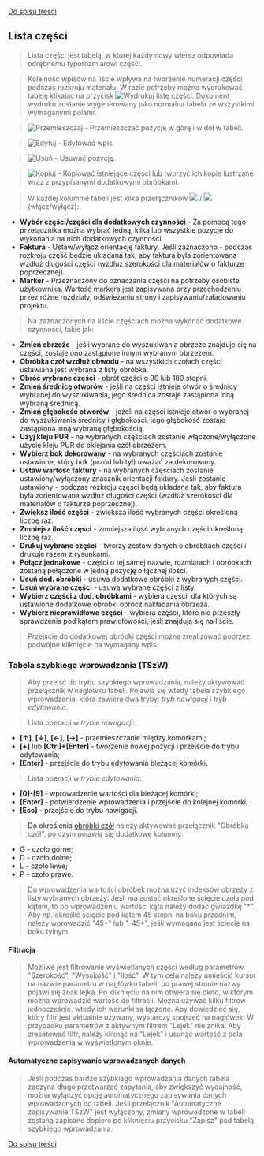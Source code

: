 [Do spisu treści](/service/doc/?cid=dsp)
## Lista części

>Lista części jest tabelą, w której każdy nowy wiersz odpowiada odrębnemu typorozmiarowi części.

>Kolejność wpisów na liście wpływa na tworzenie numeracji części podczas rozkroju materiału.
W razie potrzeby można wydrukować tabelę klikając na przycisk
![Wydrukuj listę części](/service/doc/img/button-print.png).
Dokument wydruku zostanie wygenerowany jako normalna tabela ze wszystkimi wymaganymi polami.

>![Przemieszczaj](/service/doc/img/button-move.png) - Przemieszczać pozycję w górę i w dół w tabeli.

>![Edytuj](/service/doc/img/button-edit.png) - Edytować wpis.

>![Usuń](/service/doc/img/button-delete.png) - Usuwać pozycję.

>![Kopiuj](/service/doc/img/button-copy.png) - Kopiować istniejące części lub tworzyć ich kopie lustrzane wraz z przypisanymi dodatkowymi obróbkami.

>W każdej kolumnie tabeli jest kilka przełączników ![](/service/doc/img/button-checkbox-off.png) / ![](/service/doc/img/button-checkbox-on.png) (włącz/wyłącz):
>
- **Wybór części/części dla dodatkowych czynności** - Za pomocą tego przełącznika można wybrać jedną, kilka lub wszystkie pozycje do wykonania na nich dodatkowych czynności.
- **Faktura** - Ustaw/wyłącz orientację faktury. Jeśli zaznaczono - podczas rozkroju część będzie układana tak, aby faktura była zorientowana wzdłuż długości części (wzdłuż szerokości dla materiałów o fakturze poprzecznej).
- **Marker** - Przeznaczony do oznaczania części na potrzeby osobiste użytkownika. Wartość markera jest zapisywana przy przechodzeniu przez różne rozdziały, odświeżaniu strony i zapisywaniu/załadowaniu projektu.

>Na zaznaczonych na liście częściach można wykonać dodatkowe czynności, takie jak:
>
- **Zmień obrzeże** - jeśli wybrane do wyszukiwania obrzeże znajduje się na części, zostaje ono zastąpione innym wybranym obrzeżem.
- **Obróbka czół wzdłuż obwodu** - na wszystkich czołach części ustawiana jest wybrana z listy obróbka.
- **Obróć wybrane części** - obrót części o 90 lub 180 stopni.
- **Zmień średnicę otworów** - jeśli na części istnieje otwór o średnicy wybranej do wyszukiwania, jego średnica zostaje zastąpiona inną wybraną średnicą.
- **Zmień głębokość otworów** - jeżeli na części istnieje otwór o wybranej do wyszukiwania średnicy i głębokości, jego głębokość zostaje zastąpiona inną wybraną głębokością.
- **Użyj kleju PUR** - na wybranych częściach zostanie włączone/wyłączone użycie kleju PUR do oklejania czół obrzeżem.
- **Wybierz bok dekorowany** - na wybranych częściach zostanie ustawione, który bok (przód lub tył) uważać za dekorowany.
- **Ustaw wartość faktury** - na wybranych częściach zostanie ustawiony/wyłączony znacznik orientacji faktury. Jeśli zostanie ustawiony - podczas rozkroju części będą układane tak, aby faktura była zorientowana wzdłuż długości części (wzdłuż szerokości dla materiałów o fakturze poprzecznej).
- **Zwiększ ilość części** - zwiększa ilość wybranych części określoną liczbę raz.
- **Zmniejsz ilość części** - zmniejsza ilość wybranych części określoną liczbę raz.
- **Drukuj wybrane części** - tworzy zestaw danych o obróbkach części i drukuje razem z rysunkami.
- **Połącz jednakowe** - części o tej samej nazwie, rozmiarach i obróbkach zostaną połączone w jedną pozycję o łącznej ilości.
- **Usuń dod. obróbki** - usuwa dodatkowe obróbki z wybranych części.
- **Usuń wybrane części** - usuwa wybrane części z listy.
- **Wybierz części z dod. obróbkami** - wybiera części, dla których są ustawione dodatkowe obróbki oprócz nakładania obrzeża.
- **Wybierz nieprawidłowe części** - wybiera części, które nie przeszły sprawdzenia pod kątem prawidłowości, jeśli znajdują się na liście.

>Przejście do dodatkowej obróbki części można zrealizować poprzez podwójne kliknięcie na wymagany wpis.

<a name="quick-addition" />

### Tabela szybkiego wprowadzania (TSzW)

>Aby przejść do trybu szybkiego wprowadzania, należy aktywować przełącznik w nagłówku tabeli.
Pojawia się wtedy tabela szybkiego wprowadzania, która zawiera dwa tryby: _tryb nawigacji_ i _tryb edytowania_.

>Lista operacji w _trybie nawigacji_:
>
- __[&uarr;]__, __[&darr;]__, __[&larr;]__, __[&rarr;]__ - przemieszczanie między komórkami;
- __[+]__ lub __[Ctrl]+[Enter]__ - tworzenie nowej pozycji i przejście do trybu edytowania;
- __[Enter]__ - przejście do trybu edytowania bieżącej komórki.

>Lista operacji w _trybie edytowania_:
>
- __[0]-[9]__ - wprowadzenie wartości dla bieżącej komórki;
- __[Enter]__ - potwierdzenie wprowadzenia i przejście do kolejnej komórki;
- __[Esc]__ - przejście do trybu nawigacji.

>Do określenia [obróbki czół](/service/doc/?cid=dsp&s=edges) należy aktywować przełącznik "Obróbka czół", 
po czym pojawią się dodatkowe kolumny:
>
- G - czoło górne;
- D - czoło dolne;
- L - czoło lewe;
- P - czoło prawe.

>Do wprowadzenia wartości obróbek można użyć indeksów obrzeży z listy wybranych obrzeży.
Jeśli ma zostać określone ścięcie czoła pod kątem, to po wprowadzeniu wartości kąta należy dodać gwiazdkę "&ast;".
Aby np. określić ścięcie pod kątem 45 stopni na boku przednim, należy wprowadzić "45&ast;" lub "-45&ast;", jeśli wymagane jest ścięcie na boku tylnym.

#### Filtracja

>Możliwe jest filtrowanie wyświetlanych części według parametrów "Szerokość", "Wysokość" i "Ilość". W tym celu należy umieścić kursor na nazwie parametru w nagłówku tabeli; po prawej stronie nazwy pojawi się znak lejka. Po kliknięciu na nim otwiera się okno, w którym można wprowadzić wartość do filtracji.
Można używać kilku filtrów jednocześnie, wtedy ich warunki są łączone. Aby dowiedzieć się, który filtr jest aktualnie używany, wystarczy spojrzeć na nagłówek. W przypadku parametrów z aktywnym filtrem "Lejek" nie znika.
Aby zresetować filtr, należy kliknąć na "Lejek" i usunąć wartość z pola wprowadzenia w wyświetlonym oknie.

<a name="quick-addition-autosave" />

#### Automatyczne zapisywanie wprowadzanych danych

>Jeśli podczas bardzo szybkiego wprowadzania danych tabela zaczyna długo przetwarzać zapytania, aby zwiększyć wydajność, można wyłączyć opcję automatycznego zapisywania danych wprowadzonych do tabeli.
Jeśli przełącznik "Automatyczne zapisywanie TSzW" jest wyłączony, zmiany wprowadzone w tabeli zostaną zapisane dopiero po kliknięciu przycisku "Zapisz" pod tabelą szybkiego wprowadzania.

[Do spisu treści](/service/doc/?cid=dsp)